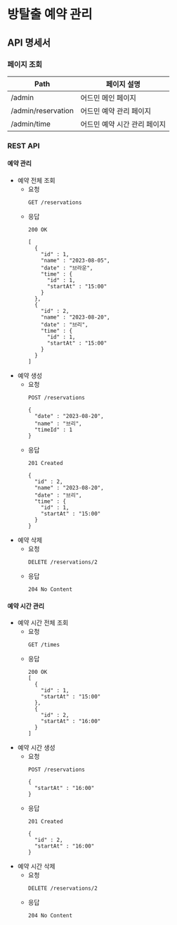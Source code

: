 # 방탈출 예약 관리

## API 명세서

### 페이지 조회

| Path               | 페이지 설명           |
|--------------------|------------------|
| /admin             | 어드민 메인 페이지       |
| /admin/reservation | 어드민 예약 관리 페이지    |
| /admin/time        | 어드민 예약 시간 관리 페이지 |

### REST API

#### 예약 관리

- 예약 전체 조회
  - 요청
    ```text
    GET /reservations
    ```
  - 응답
    ```text
    200 OK
    
    [
      {
        "id" : 1,
        "name" : "2023-08-05",
        "date" : "브라운",
        "time" : {
          "id" : 1,
          "startAt" : "15:00"
        }
      }, 
      {
        "id" : 2,
        "name" : "2023-08-20",
        "date" : "브리",
        "time" : {
          "id" : 1,
          "startAt" : "15:00"
        }
      }
    ]
    ```
- 예약 생성
  - 요청
    ```text
    POST /reservations
    
    {
      "date" : "2023-08-20",
      "name" : "브리",
      "timeId" : 1
    }
    ```
  - 응답
    ```text
    201 Created
    
    {
      "id" : 2,
      "name" : "2023-08-20",
      "date" : "브리",
      "time" : {
        "id" : 1,
        "startAt" : "15:00"
      }
    }
    ```
- 예약 삭제
  - 요청
    ```text
    DELETE /reservations/2
    ```
  - 응답
    ```text
    204 No Content
    ```


#### 예약 시간 관리

- 예약 시간 전체 조회
  - 요청
    ```text
    GET /times
    ```
  - 응답
    ```text
    200 OK
    [
      {
        "id" : 1,
        "startAt" : "15:00"
      },
      {
        "id" : 2,
        "startAt" : "16:00"
      }
    ]
    ```
- 예약 시간 생성
  - 요청
    ```text
    POST /reservations
    
    {
      "startAt" : "16:00"
    }
    ```
  - 응답
    ```text
    201 Created
    
    {
      "id" : 2,
      "startAt" : "16:00"
    }
    ```
- 예약 시간 삭제
  - 요청
    ```text
    DELETE /reservations/2
    ```
  - 응답
    ```text
    204 No Content
    ```
